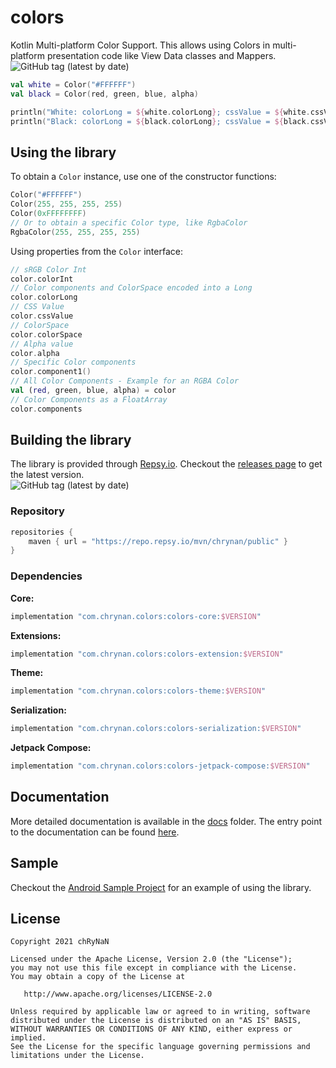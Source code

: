 # colors

Kotlin Multi-platform Color Support. This allows using Colors in multi-platform presentation code like View Data classes and Mappers. <br/>
<img alt="GitHub tag (latest by date)" src="https://img.shields.io/github/v/tag/chRyNaN/colors">

```kotlin
val white = Color("#FFFFFF")
val black = Color(red, green, blue, alpha)

println("White: colorLong = ${white.colorLong}; cssValue = ${white.cssValue}")
println("Black: colorLong = ${black.colorLong}; cssValue = ${black.cssValue}")
```

## Using the library

To obtain a `Color` instance, use one of the constructor functions:

```kotlin
Color("#FFFFFF")
Color(255, 255, 255, 255)
Color(0xFFFFFFFF)
// Or to obtain a specific Color type, like RgbaColor
RgbaColor(255, 255, 255, 255)
```

Using properties from the `Color` interface:

```kotlin
// sRGB Color Int
color.colorInt
// Color components and ColorSpace encoded into a Long
color.colorLong
// CSS Value
color.cssValue
// ColorSpace
color.colorSpace
// Alpha value
color.alpha
// Specific Color components
color.component1()
// All Color Components - Example for an RGBA Color
val (red, green, blue, alpha) = color
// Color Components as a FloatArray
color.components
```

## Building the library

The library is provided through [Repsy.io](https://repsy.io). Checkout the [releases page](https://github.com/chRyNaN/colors/releases) to get the latest version. <br/>
<img alt="GitHub tag (latest by date)" src="https://img.shields.io/github/v/tag/chRyNaN/colors">

### Repository

```groovy
repositories {
    maven { url = "https://repo.repsy.io/mvn/chrynan/public" }
}
```

### Dependencies

**Core:**

```groovy
implementation "com.chrynan.colors:colors-core:$VERSION"
```

**Extensions:**

```groovy
implementation "com.chrynan.colors:colors-extension:$VERSION"
```

**Theme:**

```groovy
implementation "com.chrynan.colors:colors-theme:$VERSION"
```

**Serialization:**

```groovy
implementation "com.chrynan.colors:colors-serialization:$VERSION"
```

**Jetpack Compose:**

```groovy
implementation "com.chrynan.colors:colors-jetpack-compose:$VERSION"
```

## Documentation

More detailed documentation is available in the [docs](docs) folder. The entry point to the documentation can be found [here](docs/index.md).

## Sample

Checkout the [Android Sample Project](sample-android-native) for an example of using the library.

## License

```
Copyright 2021 chRyNaN

Licensed under the Apache License, Version 2.0 (the "License");
you may not use this file except in compliance with the License.
You may obtain a copy of the License at

   http://www.apache.org/licenses/LICENSE-2.0

Unless required by applicable law or agreed to in writing, software
distributed under the License is distributed on an "AS IS" BASIS,
WITHOUT WARRANTIES OR CONDITIONS OF ANY KIND, either express or implied.
See the License for the specific language governing permissions and
limitations under the License.
```
